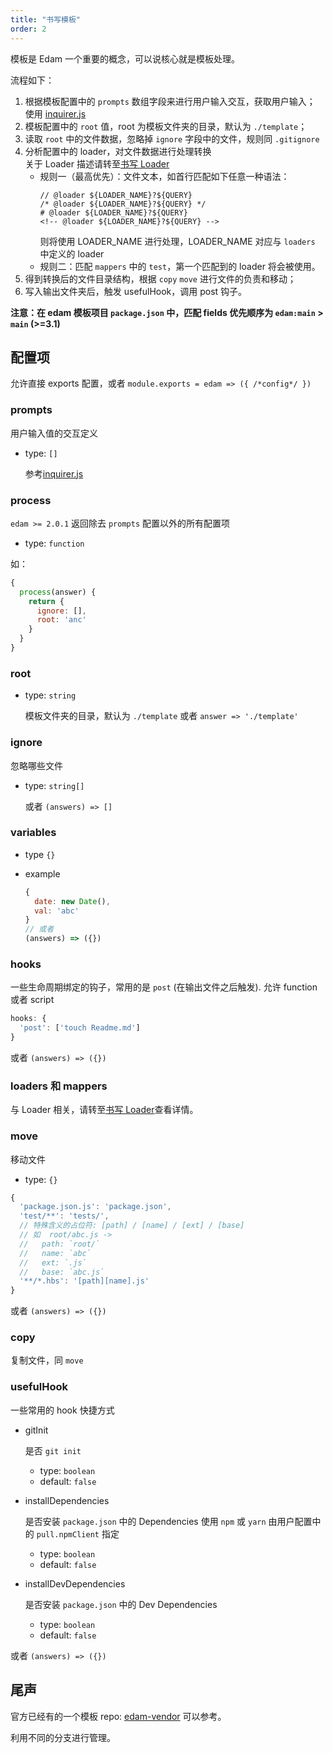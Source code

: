 ```yaml
---
title: "书写模板"
order: 2
---
```


模板是 Edam 一个重要的概念，可以说核心就是模板处理。

流程如下：

1. 根据模板配置中的 `prompts` 数组字段来进行用户输入交互，获取用户输入；  
   使用 [inquirer.js](https://github.com/SBoudrias/Inquirer.js/)
2. 模板配置中的 `root` 值，root 为模板文件夹的目录，默认为 `./template`；
3. 读取 `root` 中的文件数据，忽略掉 `ignore` 字段中的文件，规则同 `.gitignore`
4. 分析配置中的 loader，对文件数据进行处理转换  
    关于 Loader 描述请转至[书写 Loader](./write-loader_zh.md)
   * 规则一（最高优先）：文件文本，如首行匹配如下任意一种语法：
     ```text
     // @loader ${LOADER_NAME}?${QUERY}
     /* @loader ${LOADER_NAME}?${QUERY} */
     # @loader ${LOADER_NAME}?${QUERY}
     <!-- @loader ${LOADER_NAME}?${QUERY} -->
     ```
     则将使用 LOADER_NAME 进行处理，LOADER_NAME 对应与 `loaders` 中定义的 loader
   * 规则二：匹配 `mappers` 中的 `test`，第一个匹配到的 loader 将会被使用。
5. 得到转换后的文件目录结构，根据 `copy` `move` 进行文件的负责和移动；
6. 写入输出文件夹后，触发 usefulHook，调用 post 钩子。

**注意：在 edam 模板项目 `package.json` 中，匹配 fields 优先顺序为 `edam:main` > `main` (>=3.1)**

## 配置项

允许直接 exports 配置，或者 `module.exports = edam => ({ /*config*/ })`

### prompts

用户输入值的交互定义

* type: `[]`

  参考[inquirer.js](https://github.com/SBoudrias/Inquirer.js/)
  
### process

`edam >= 2.0.1`  返回除去 `prompts` 配置以外的所有配置项

* type: `function`

如：
```javascript
{
  process(answer) {
    return {
      ignore: [],
      root: 'anc'
    }
  }
}
```



### root

* type: `string`

  模板文件夹的目录，默认为 `./template`
  或者 `answer => './template'`

### ignore

忽略哪些文件

* type: `string[]`

  或者 `(answers) => []`

### variables

* type `{}`
* example

  ```javascript
  {
    date: new Date(),
    val: 'abc'
  }
  // 或者
  (answers) => ({})
  ```

### hooks

一些生命周期绑定的钩子，常用的是 `post` (在输出文件之后触发).
允许 function 或者 script

```javascript
hooks: {
  'post': ['touch Readme.md']
}
```

或者 `(answers) => ({})`

### loaders 和 mappers

与 Loader 相关，请转至[书写 Loader](./write-loader_zh.md)查看详情。

### move

移动文件

* type: `{}`

```javascript
{
  'package.json.js': 'package.json',
  'test/**': 'tests/',
  // 特殊含义的占位符: [path] / [name] / [ext] / [base]
  // 如  root/abc.js -> 
  //   path: `root/`
  //   name: `abc`
  //   ext: `.js`
  //   base: `abc.js`
  '**/*.hbs': '[path][name].js'
}
```

或者 `(answers) => ({})`

### copy

复制文件，同 `move`

### usefulHook

一些常用的 hook 快捷方式

* gitInit

  是否 `git init`

  * type: `boolean`
  * default: `false`

* installDependencies

  是否安装 `package.json` 中的 Dependencies
  使用 `npm` 或 `yarn` 由用户配置中的 `pull.npmClient` 指定

  * type: `boolean`
  * default: `false`

* installDevDependencies

  是否安装 `package.json` 中的 Dev Dependencies

  * type: `boolean`
  * default: `false`

或者 `(answers) => ({})`

## 尾声

官方已经有的一个模板 repo: [edam-vendor](https://github.com/imcuttle/edam-vendor) 可以参考。

利用不同的分支进行管理。
